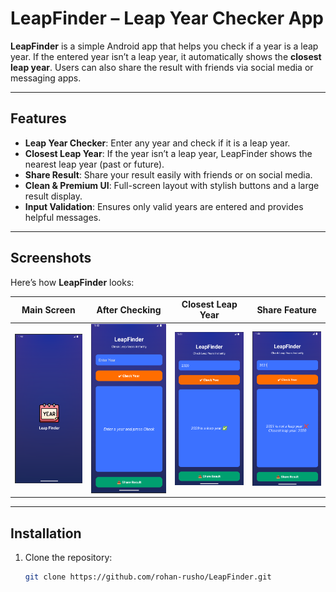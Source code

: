 # LeapFinder – Leap Year Checker App

**LeapFinder** is a simple Android app that helps you check if a year is a leap year. If the entered year isn’t a leap year, it automatically shows the **closest leap year**. Users can also share the result with friends via social media or messaging apps.

---

## Features

- **Leap Year Checker**: Enter any year and check if it is a leap year.  
- **Closest Leap Year**: If the year isn’t a leap year, LeapFinder shows the nearest leap year (past or future).  
- **Share Result**: Share your result easily with friends or on social media.  
- **Clean & Premium UI**: Full-screen layout with stylish buttons and a large result display.  
- **Input Validation**: Ensures only valid years are entered and provides helpful messages.  

---

## Screenshots

Here’s how **LeapFinder** looks:

| Main Screen | After Checking | Closest Leap Year | Share Feature |
|-------------|----------------|-----------------|---------------|
| ![Screenshot 1](SS/1.png) | ![Screenshot 2](SS/2.png) | ![Screenshot 3](SS/3.png) | ![Screenshot 4](SS/4.png) |

---

## Installation

1. Clone the repository:
   ```bash
   git clone https://github.com/rohan-rusho/LeapFinder.git
